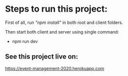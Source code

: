 # Steps to run this project:
First of all, run *"npm install"* in both root and client folders.


Then start both client and server using single command:
- npm run dev

## See this project live on:
<a href="https://event-management-2020.herokuapp.com" target="_blank">https://event-management-2020.herokuapp.com</a>
